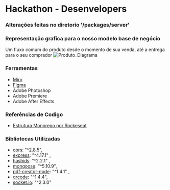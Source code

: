 # Hackathon - Desenvelopers

### Alterações feitas no diretorio '/packages/server'

### Representação grafica para o nosso modelo base de negócio
Um fluxo comum do produto desde o momento de sua venda, até a entrega para o seu comprador
![Produto_Diagrama](https://user-images.githubusercontent.com/66282650/96369471-8ad13180-1130-11eb-9758-227929fb4560.png)

### Ferramentas
- [Miro](https://miro.com/welcomeonboard/0Kp9DglP4wHWE1uRfufbWzru5xYCQ6aSp7Y8oMa2Pnk6ILtlTO27ZRp8BcP42wSA)
- [Figma](https://www.figma.com/file/zjEhgGsrSxs6EJ5DLKKz8A/eCoop?node-id=0%3A1)
- Adobe Photoshop
- Adobe Premiere
- Adobe After Effects


### Referências de Codigo
- [Estrutura Monorepo por Rockeseat](https://github.com/rocketseat-content/youtube-monorepo)

### Bibliotecas Utilizadas
- [cors](https://www.npmjs.com/package/cors): "^2.8.5",  
- [express](https://expressjs.com/pt-br/): "^4.17.1" ,
- [hashids](https://hashids.org): "^2.2.1" ,
- [mongoose](https://mongoosejs.com): "^5.10.9",
- [pdf-creator-node](https://www.npmjs.com/package/pdf-creator-node): "^1.4.1" ,
- [qrcode](https://www.npmjs.com/package/qrcode): "^1.4.4",
- [socket.io](https://socket.io): "^2.3.0"

